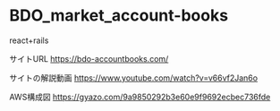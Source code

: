 # BDO_market_account-books
react+rails

サイトURL
https://bdo-accountbooks.com/

サイトの解説動画
https://www.youtube.com/watch?v=v66vf2Jan6o

AWS構成図
https://gyazo.com/9a9850292b3e60e9f9692ecbec736fde
